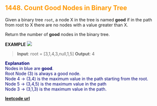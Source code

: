 <h2 style="color:#F90;">1448. Count Good Nodes in Binary Tree</h2>

Given a binary tree `root`, a node X in the tree is named **good** if in the path from root to X there are no nodes with a value greater than X.

Return the number of **good** nodes in the binary tree.

**EXAMPLE**
<img src="https://assets.leetcode.com/uploads/2020/04/02/test_sample_1.png"></img>
>**Input**: root = [3,1,4,3,null,1,5]
**Output**: 4
<p style="color:#007;">
<b>Explanation</b><br>
Nodes in blue are <b>good</b>.<br>
Root Node (3) is always a good node.<br>
Node 4 -> (3,4) is the maximum value in the path starting from the root.<br>
Node 5 -> (3,4,5) is the maximum value in the path<br>
Node 3 -> (3,1,3) is the maximum value in the path.<br>
</p>

**[leetcode url](https://leetcode.com/problems/count-good-nodes-in-binary-tree/description/)**